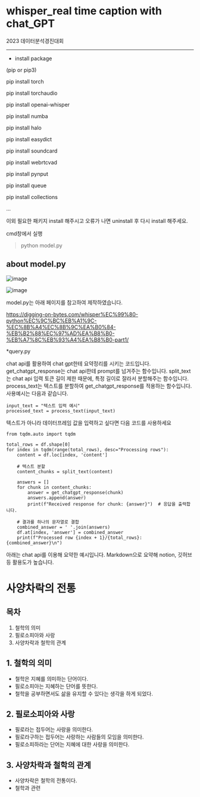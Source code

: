 # whisper_real time caption with chat_GPT
2023 데이터분석경진대회 

---
* install package

(pip or pip3)

pip install torch

pip install torchaudio

pip install openai-whisper

pip install numba

pip install halo

pip install easydict

pip install soundcard

pip install webrtcvad

pip install pynput

pip install queue

pip install collections

...

이외 필요한 패키지 install 해주시고 오류가 나면 uninstall 후 다시 install 해주세요.

cmd창에서 실행 
>
> python model.py


## about model.py
![image](https://github.com/nana-hyun/whisper_realtimecaption/assets/101063108/d0801e50-dc2e-4acc-b261-71d4fc7e3caa)

![image](https://github.com/nana-hyun/whisper_realtimecaption/assets/101063108/6a5d79b2-96ae-4b56-a02d-59d677463a80)

model.py는 아래 페이지를 참고하여 제작하였습니다.

https://digging-on-bytes.com/whisper%EC%99%80-python%EC%9C%BC%EB%A1%9C-%EC%8B%A4%EC%8B%9C%EA%B0%84-%EB%B2%88%EC%97%AD%EA%B8%B0-%EB%A7%8C%EB%93%A4%EA%B8%B0-part1/



*query.py

chat api를 활용하여 chat gpt한테 요약정리를 시키는 코드입니다.
get_chatgpt_response는 chat api한테 prompt를 넘겨주는 함수입니다.
split_text는 chat api 입력 토큰 길이 제한 때문에, 특정 길이로 잘라서 분할해주는 함수입니다.
process_text는 텍스트를 분할하여 get_chatgpt_response를 적용하는 함수입니다.
사용예시는 다음과 같습니다.
```
input_text = "텍스트 입력 예시"
processed_text = process_text(input_text)
```

텍스트가 아니라 데이터프레임 값을 입력하고 싶다면 다음 코드를 사용하세요
```
from tqdm.auto import tqdm

total_rows = df.shape[0]
for index in tqdm(range(total_rows), desc="Processing rows"):
    content = df.loc[index, 'content']

    # 텍스트 분할
    content_chunks = split_text(content)

    answers = []
    for chunk in content_chunks:
        answer = get_chatgpt_response(chunk)
        answers.append(answer)
        print(f"Received response for chunk: {answer}")  # 응답을 출력합니다.

    # 결과를 하나의 문자열로 결합
    combined_answer = ' '.join(answers)
    df.at[index, 'answer'] = combined_answer
    print(f"Processed row {index + 1}/{total_rows}: {combined_answer}\n")
```



아래는 chat api를 이용해 요약한 예시입니다. Markdown으로 요약해 notion, 깃허브 등 활용도가 높습니다.

 # 사양차락의 전통

## 목차
1. 철학의 의미
2. 필로소피아와 사랑
3. 사양차락과 철학의 관계

## 1. 철학의 의미
- 철학은 지혜를 의미하는 단어이다.
- 필로소피아는 지혜하는 단어를 뜻한다.
- 철학을 공부하면서도 삶을 유지할 수 있다는 생각을 하게 되었다.

## 2. 필로소피아와 사랑
- 필로라는 접두어는 사랑을 의미한다.
- 필로라구하는 접두어는 사랑하는 사람들의 모임을 의미한다.
- 필로소피하라는 단어는 지혜에 대한 사랑을 의미한다.

## 3. 사양차락과 철학의 관계
- 사양차락은 철학의 전통이다.
- 철학과 관련
